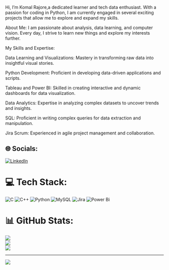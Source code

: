 Hi, I’m Komal Rajore,a dedicated learner and tech data enthusiast. With a passion for coding in Python, I am currently engaged in several exciting projects that allow me to explore and expand my skills.

About Me: I am passionate about analysis, data learning, and computer vision. Every day, I strive to learn new things and explore my interests further.

My Skills and Expertise:

Data Learning and Visualizations: Mastery in transforming raw data into insightful visual stories.

Python Development: Proficient in developing data-driven applications and scripts.

Tableau and Power BI: Skilled in creating interactive and dynamic dashboards for data visualization.

Data Analytics: Expertise in analyzing complex datasets to uncover trends and insights.

SQL: Proficient in writing complex queries for data extraction and manipulation.

Jira Scrum: Experienced in agile project management and collaboration.



## 🌐 Socials:
[![LinkedIn](https://img.shields.io/badge/LinkedIn-%230077B5.svg?logo=linkedin&logoColor=white)](https://linkedin.com/in/http://www.linkedin.com/in/komal-rajore-5513b5253) 

# 💻 Tech Stack:
![C](https://img.shields.io/badge/c-%2300599C.svg?style=for-the-badge&logo=c&logoColor=white) ![C++](https://img.shields.io/badge/c++-%2300599C.svg?style=for-the-badge&logo=c%2B%2B&logoColor=white) ![Python](https://img.shields.io/badge/python-3670A0?style=for-the-badge&logo=python&logoColor=ffdd54) ![MySQL](https://img.shields.io/badge/mysql-4479A1.svg?style=for-the-badge&logo=mysql&logoColor=white) ![Jira](https://img.shields.io/badge/jira-%230A0FFF.svg?style=for-the-badge&logo=jira&logoColor=white) ![Power Bi](https://img.shields.io/badge/power_bi-F2C811?style=for-the-badge&logo=powerbi&logoColor=black)
# 📊 GitHub Stats:
![](https://github-readme-stats.vercel.app/api?username=Komalrv22&theme=dark&hide_border=false&include_all_commits=true&count_private=false)<br/>
![](https://github-readme-streak-stats.herokuapp.com/?user=Komalrv22&theme=dark&hide_border=false)<br/>
![](https://github-readme-stats.vercel.app/api/top-langs/?username=Komalrv22&theme=dark&hide_border=false&include_all_commits=true&count_private=false&layout=compact)

---
[![](https://visitcount.itsvg.in/api?id=Komalrv22&icon=0&color=0)](https://visitcount.itsvg.in)

<!-- Proudly created with GPRM ( https://gprm.itsvg.in ) -->

